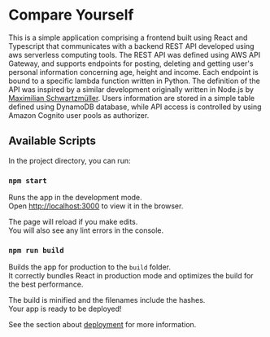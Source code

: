 # Compare Yourself

This is a simple application comprising a frontend built using React and Typescript that communicates with a backend REST API developed using aws serverless computing tools. The REST API was defined using AWS API Gateway, and supports endpoints for posting, deleting and getting user's personal information concerning age, height and income. Each endpoint is bound to a specific lambda function written in Python. The definition of the API was inspired by a similar development originally written in Node.js by [Maximilian Schwartzmüller](https://academind.com/). Users information are stored in a simple table defined using DynamoDB database, while API access is controlled by using Amazon Cognito user pools as authorizer.

## Available Scripts

In the project directory, you can run:

### `npm start`

Runs the app in the development mode.\
Open [http://localhost:3000](http://localhost:3000) to view it in the browser.

The page will reload if you make edits.\
You will also see any lint errors in the console.

### `npm run build`

Builds the app for production to the `build` folder.\
It correctly bundles React in production mode and optimizes the build for the best performance.

The build is minified and the filenames include the hashes.\
Your app is ready to be deployed!

See the section about [deployment](https://facebook.github.io/create-react-app/docs/deployment) for more information.

